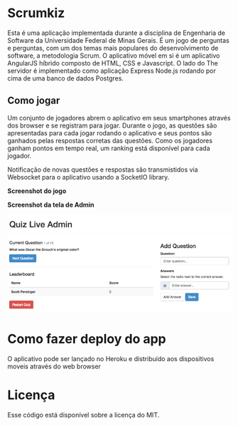 # Scrumkiz

Esta é uma aplicação implementada durante a disciplina de Engenharia de Software da Universidade Federal de Minas Gerais. É um jogo de perguntas e perguntas, com um dos temas mais populares do desenvolvimento de software, a metodologia Scrum. O aplicativo móvel em si é um aplicativo AngularJS híbrido composto de HTML, CSS e Javascript. O lado do The
servidor é implementado como aplicação Express Node.js rodando por cima de uma banco de dados Postgres.

## Como jogar

Um conjunto de jogadores abrem o aplicativo em seus smartphones através dos browser e se registram para jogar. Durante o jogo, as questões são apresentadas para cada jogar rodando o aplicativo e seus pontos são ganhados pelas respostas corretas das questões. Como os jogadores ganham pontos em tempo real, um ranking está disponível para cada jogador.


Notificação de novas questões e respostas são transmistidos via Websocket para o aplicativo usando a SocketIO library.

**Screenshot do jogo**


**Screenshot da tela de Admin**

<img src="docs/admin_shot.png" />



# Como fazer deploy do app

O aplicativo pode ser lançado no Heroku e distribuído aos dispositivos moveis através do web browser


# Licença

Esse código está disponível sobre a licença do MIT.

